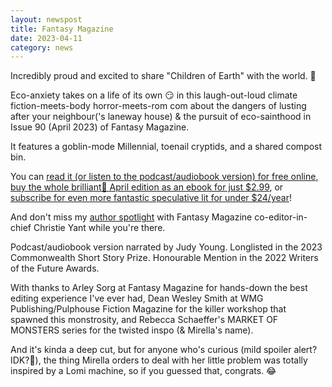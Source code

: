 ```yaml
---
layout: newspost
title: Fantasy Magazine
date: 2023-04-11
category: news
---
```


Incredibly proud and excited to share "Children of Earth" with the world. 🎉

Eco-anxiety takes on a life of its own 😏 in this laugh-out-loud climate fiction-meets-body horror-meets-rom com about the dangers of lusting after your neighbour('s laneway house) & the pursuit of eco-sainthood in Issue 90 (April 2023) of Fantasy Magazine.

It features a goblin-mode Millennial, toenail cryptids, and a shared compost bin.

You can [read it (or listen to the podcast/audiobook version) for free online](https://www.fantasy-magazine.com/fm/fiction/children-of-earth/), [buy the whole brilliant💅 April edition as an ebook for just $2.99](https://www.fantasy-magazine.com/april-2023-issue-90/), or [subscribe for even more fantastic speculative lit for under $24/year](https://www.fantasy-magazine.com/subscribe/)!

And don't miss my [author spotlight](https://www.fantasy-magazine.com/fm/non-fiction/author-spotlights/author-spotlight-k-a-wiggins/) with Fantasy Magazine co-editor-in-chief Christie Yant while you're there.

Podcast/audiobook version narrated by Judy Young. Longlisted in the 2023 Commonwealth Short Story Prize. Honourable Mention in the 2022 Writers of the Future Awards.

With thanks to Arley Sorg at Fantasy Magazine for hands-down the best editing experience I've ever had, Dean Wesley Smith at WMG Publishing/Pulphouse Fiction Magazine for the killer workshop that spawned this monstrosity, and Rebecca Schaeffer's MARKET OF MONSTERS series for the twisted inspo (& Mirella's name).

And it's kinda a deep cut, but for anyone who's curious (mild spoiler alert? IDK?🤷), the thing Mirella orders to deal with her little problem was totally inspired by a Lomi machine, so if you guessed that, congrats. 😂
